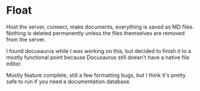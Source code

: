 # Float
Host the server, connect, make documents, everything is saved as MD files. Nothing is deleted permanently unless the files themselves are removed from the server.

I found docusaurus while I was working on this, but decided to finish it to a mostly functional point because Docusaurus still doesn't have a native file editor.

Mostly feature complete, still a few formatting bugs, but I think it's pretty safe to run if you need a documentation database.
